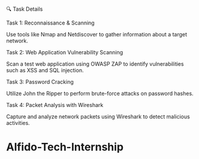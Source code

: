 🔍 Task Details

Task 1: Reconnaissance & Scanning

Use tools like Nmap and Netdiscover to gather information about a target network.

Task 2: Web Application Vulnerability Scanning

Scan a test web application using OWASP ZAP to identify vulnerabilities such as XSS and SQL injection.

Task 3: Password Cracking

Utilize John the Ripper to perform brute-force attacks on password hashes.

Task 4: Packet Analysis with Wireshark

Capture and analyze network packets using Wireshark to detect malicious activities.

# Alfido-Tech-Internship
